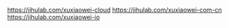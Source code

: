 https://jihulab.com/xuxiaowei-cloud
https://jihulab.com/xuxiaowei-com-cn
https://jihulab.com/xuxiaowei-io